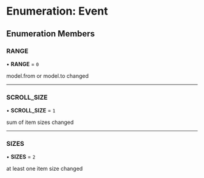 # Enumeration: Event

## Enumeration Members

### RANGE

• **RANGE** = ``0``

model.from or model.to changed

___

### SCROLL\_SIZE

• **SCROLL\_SIZE** = ``1``

sum of item sizes changed

___

### SIZES

• **SIZES** = ``2``

at least one item size changed
